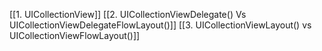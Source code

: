 [[1. UICollectionView]]
[[2. UICollectionViewDelegate() Vs UICollectionViewDelegateFlowLayout()]]
[[3. UICollectionViewLayout() vs UICollectionViewFlowLayout()]]
